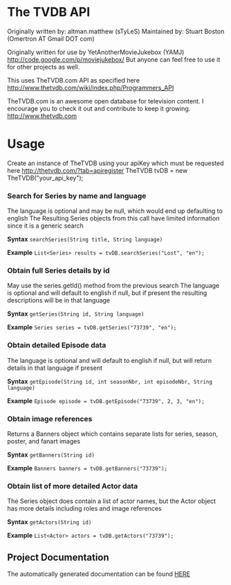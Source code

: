 The TVDB API
============
Originally written by: altman.matthew (sTyLeS)
Maintained by: Stuart Boston (Omertron AT Gmail DOT com)

Originally written for use by YetAnotherMovieJukebox (YAMJ) http://code.google.com/p/moviejukebox/
But anyone can feel free to use it for other projects as well.

This uses TheTVDB.com API as specified here http://www.thetvdb.com/wiki/index.php/Programmers_API

TheTVDB.com is an awesome open database for television content. I encourage you to check it out and contribute to keep it growing.
http://www.thetvdb.com

Usage
=====
Create an instance of TheTVDB using your apiKey which must be requested here http://thetvdb.com/?tab=apiregister
TheTVDB tvDB = new TheTVDB("your_api_key");

### Search for Series by name and language
The language is optional and may be null, which would end up defaulting to english
The Resulting Series objects from this call have limited information since it is a generic search

__Syntax__
`searchSeries(String title, String language)`

__Example__
`List<Series> results = tvDB.searchSeries("Lost", "en");`

### Obtain full Series details by id
May use the series.getId() method from the previous search
The language is optional and will default to english if null, but if present the resulting descriptions will be in that language

__Syntax__ `getSeries(String id, String language)`

__Example__ `Series series = tvDB.getSeries("73739", "en");`

### Obtain detailed Episode data
The language is optional and will default to english if null, but will return details in that language if present

__Syntax__ `getEpisode(String id, int seasonNbr, int episodeNbr, String language)`

__Example__ `Episode episode = tvDB.getEpisode("73739", 2, 3, "en");`

### Obtain image references
Returns a Banners object which contains separate lists for series, season, poster, and fanart images

__Syntax__ `getBanners(String id)`

__Example__ `Banners banners = tvDB.getBanners("73739");`

### Obtain list of more detailed Actor data
The Series object does contain a list of actor names, but the Actor object has more details including roles and image references

__Syntax__ `getActors(String id)`

__Example__ `List<Actor> actors = tvDB.getActors("73739");`

Project Documentation
---------------------
The automatically generated documentation can be found [HERE](http://omertron.github.com/api-thetvdb/)
